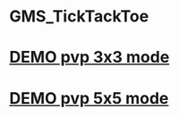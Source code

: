# GMS_TickTackToe
# [DEMO pvp 3x3 mode](https://github.com/Gichik/GMS_TickTackToe/blob/master/GMS_ttt_3x3.gif) 
# [DEMO pvp 5x5 mode](https://github.com/Gichik/GMS_TickTackToe/blob/master/GMS_ttt_5x5.gif) 
